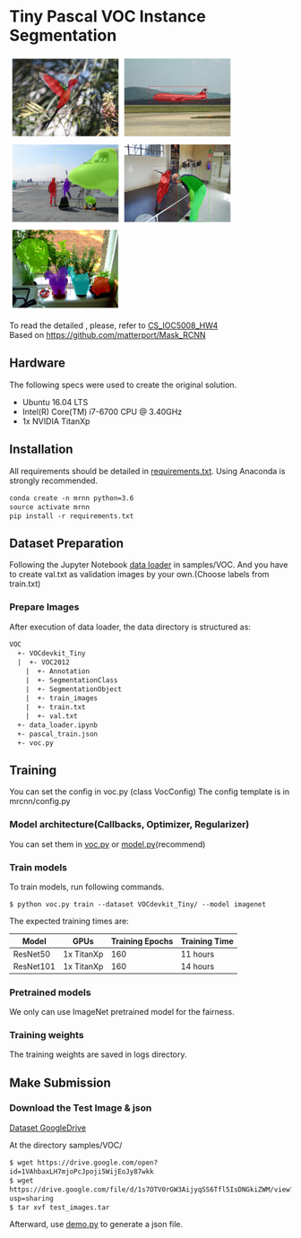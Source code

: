 # Tiny Pascal VOC Instance Segmentation

<img src="images/01.png" width="200" height="150"><img src="images/02.png" width="200" height="150"><img src="images/03.png" width="200" height="150"><img src="images/04.png" width="200" height="150"><img src="images/05.png" width="200" height="150">

To read the detailed , please, refer to [CS_IOC5008_HW4](https://github.com/NCTU-VRDL/CS_IOC5008/tree/master/HW4)<br>
Based on https://github.com/matterport/Mask_RCNN

## Hardware
The following specs were used to create the original solution.
- Ubuntu 16.04 LTS
- Intel(R) Core(TM) i7-6700 CPU @ 3.40GHz
- 1x NVIDIA TitanXp 


## Installation
All requirements should be detailed in [requirements.txt](https://github.com/yan-roo/Mask_RCNN-TinyVOC/blob/master/requirements.txt). Using Anaconda is strongly recommended.
```
conda create -n mrnn python=3.6
source activate mrnn
pip install -r requirements.txt
```

## Dataset Preparation
Following the Jupyter Notebook [data loader](https://github.com/yan-roo/Mask_RCNN-TinyVOC/blob/master/samples/VOC/data_loader.ipynb) in samples/VOC.
And you have to create val.txt as validation images by your own.(Choose labels from train.txt)

### Prepare Images
After execution of data loader, the data directory is structured as:
```
VOC
  +- VOCdevkit_Tiny
  |  +- VOC2012
  	|  +- Annotation
  	|  +- SegmentationClass
  	|  +- SegmentationObject
  	|  +- train_images
  	|  +- train.txt
  	|  +- val.txt
  +- data_loader.ipynb
  +- pascal_train.json
  +- voc.py
```






## Training
You can set the config in voc.py (class VocConfig)
The config template is in mrcnn/config.py

### Model architecture(Callbacks, Optimizer, Regularizer)
You can set them in [voc.py](https://github.com/yan-roo/Mask_RCNN-TinyVOC/blob/master/samples/VOC/voc.py) or [model.py](https://github.com/yan-roo/Mask_RCNN-TinyVOC/blob/master/mrcnn/model.py)(recommend)


### Train models
To train models, run following commands.
```
$ python voc.py train --dataset VOCdevkit_Tiny/ --model imagenet
```


The expected training times are:

Model | GPUs  | Training Epochs | Training Time
------------ | ------------- | ------------- | -------------
ResNet50 | 1x TitanXp | 160 | 11 hours
ResNet101 | 1x TitanXp | 160 | 14 hours



### Pretrained models
We only can use ImageNet pretrained model for the fairness. 

### Training weights
The training weights are saved in logs directory.


## Make Submission

### Download the Test Image & json
[Dataset GoogleDrive](https://drive.google.com/drive/u/0/folders/1fGg03EdBAxjFumGHHNhMrz2sMLLH04FK)

At the directory samples/VOC/
```
$ wget https://drive.google.com/open?id=1VAhbaxLH7mjoPcJpoji5WijEoJy87wkk
$ wget https://drive.google.com/file/d/1s7OTV0rGW3AijyqSS6Tfl5IsDNGkiZWM/view?usp=sharing
$ tar xvf test_images.tar
```
Afterward, use [demo.py](https://github.com/yan-roo/Mask_RCNN-TinyVOC/blob/master/samples/demo.ipynb) to generate a json file.
